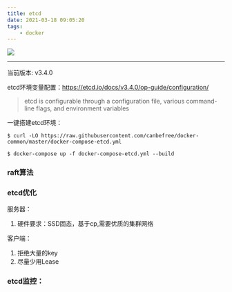```yaml
---
title: etcd
date: 2021-03-18 09:05:20
tags:
    - docker
---
```



[![](https://img.shields.io/badge/etcd-yellow)][1]

-----

当前版本: v3.4.0

etcd环境变量配置：https://etcd.io/docs/v3.4.0/op-guide/configuration/

> etcd is configurable through a configuration file, various command-line flags, and environment variables

一键搭建etcd环境：
```
$ curl -LO https://raw.githubusercontent.com/canbefree/docker-common/master/docker-compose-etcd.yml

$ docker-compose up -f docker-compose-etcd.yml --build

```

### raft算法



### etcd优化
服务器：
1. 硬件要求：SSD固态，基于cp,需要优质的集群网络

客户端：
1. 拒绝大量的key
2. 尽量少用Lease



### etcd监控：

[1]:https://etcd.io/docs/current/